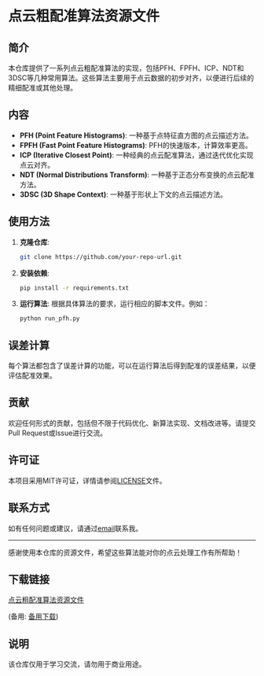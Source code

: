 # 点云粗配准算法资源文件

## 简介
本仓库提供了一系列点云粗配准算法的实现，包括PFH、FPFH、ICP、NDT和3DSC等几种常用算法。这些算法主要用于点云数据的初步对齐，以便进行后续的精细配准或其他处理。

## 内容
- **PFH (Point Feature Histograms)**: 一种基于点特征直方图的点云描述方法。
- **FPFH (Fast Point Feature Histograms)**: PFH的快速版本，计算效率更高。
- **ICP (Iterative Closest Point)**: 一种经典的点云配准算法，通过迭代优化实现点云对齐。
- **NDT (Normal Distributions Transform)**: 一种基于正态分布变换的点云配准方法。
- **3DSC (3D Shape Context)**: 一种基于形状上下文的点云描述方法。

## 使用方法
1. **克隆仓库**:
   ```bash
   git clone https://github.com/your-repo-url.git
   ```
2. **安装依赖**:
   ```bash
   pip install -r requirements.txt
   ```
3. **运行算法**:
   根据具体算法的要求，运行相应的脚本文件。例如：
   ```bash
   python run_pfh.py
   ```

## 误差计算
每个算法都包含了误差计算的功能，可以在运行算法后得到配准的误差结果，以便评估配准效果。

## 贡献
欢迎任何形式的贡献，包括但不限于代码优化、新算法实现、文档改进等。请提交Pull Request或Issue进行交流。

## 许可证
本项目采用MIT许可证，详情请参阅[LICENSE](LICENSE)文件。

## 联系方式
如有任何问题或建议，请通过[email](mailto:your-email@example.com)联系我。

---
感谢使用本仓库的资源文件，希望这些算法能对你的点云处理工作有所帮助！

## 下载链接
[点云粗配准算法资源文件](https://pan.quark.cn/s/e7291d2587aa) 

(备用: [备用下载](https://pan.baidu.com/s/1GwDS7vkgGSPTp8yzksNLbg?pwd=1234))

## 说明

该仓库仅用于学习交流，请勿用于商业用途。
